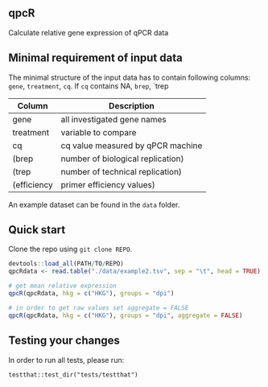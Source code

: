 qpcR
---

Calculate relative gene expression of qPCR data

Minimal requirement of input data
---
The minimal structure of the input data has to contain following columns: `gene`, `treatment`, `cq`. If `cq` contains NA, `brep`, `trep

| Column | Description |
|--------|-------------|
| gene | all investigated gene names |
| treatment | variable to compare | 
| cq | cq value measured by qPCR machine |
| (brep | number of biological replication) |
| (trep | number of technical replication) |
| (efficiency | primer efficiency values) |

An example dataset can be found in the `data` folder.


Quick start
---
Clone the repo using `git clone REPO`. 

```r
devtools::load_all(PATH/TO/REPO)
qpcRdata <- read.table("./data/example2.tsv", sep = "\t", head = TRUE)

# get mean relative expression
qpcR(qpcRdata, hkg = c("HKG"), groups = "dpi")

# in order to get raw values set aggregate = FALSE
qpcR(qpcRdata, hkg = c("HKG"), groups = "dpi", aggregate = FALSE)
```

Testing your changes
---
In order to run all tests, please run:
```
testthat::test_dir("tests/testthat")
```
